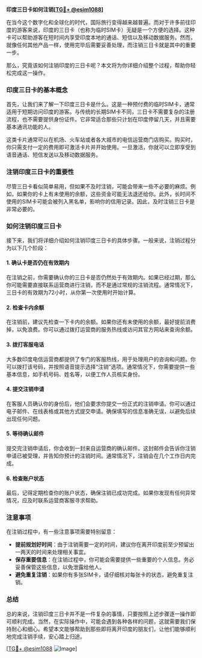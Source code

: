 **印度三日卡如何注销[[TG💪+ @esim1088](https://t.me/s/esim1088)]**

在当今这个数字化和全球化的时代，国际旅行变得越来越普遍。而对于许多前往印度的游客来说，印度的三日卡（也称为临时SIM卡）无疑是一个方便的选择。这种卡可以帮助游客在短时间内享受印度本地的通话、短信以及移动数据服务。然而，就像任何其他产品一样，使用完毕后需要妥善处理，而注销三日卡就是其中的重要一步。

那么，究竟该如何注销印度的三日卡呢？本文将为你详细介绍整个过程，帮助你轻松完成这一操作。

### 印度三日卡的基本概念

首先，让我们来了解一下印度三日卡是什么。这是一种预付费的临时SIM卡，通常适用于短期访问印度的游客。与传统的长期SIM卡不同，三日卡不需要复杂的注册流程，也不需要提供身份证件。它非常适合那些只计划在印度停留几天，并且需要基本通讯功能的人。

这类卡片通常可以在机场、火车站或者各大城市的电信运营商门店购买。购买时，你只需支付一定的费用即可激活卡片并开始使用。一旦激活，你就可以立即享受到语音通话、短信发送以及移动数据服务。

### 注销印度三日卡的重要性

尽管三日卡看似简单易用，但如果不及时注销，可能会带来一些不必要的麻烦。例如，如果你的卡上有未使用的余额，这些资金可能无法退还给你。此外，长时间不使用的SIM卡可能会被列入黑名单，影响你的信用记录。因此，及时注销三日卡是非常必要的。

### 如何注销印度三日卡

接下来，我们将详细介绍如何注销印度三日卡的具体步骤。一般来说，注销过程分为以下几个阶段：

#### 1. 确认卡是否仍在有效期内

在注销之前，你需要确认你的三日卡是否仍然处于有效期内。如果已经过期，那么你可能需要直接联系运营商进行注销，而不是通过常规的注销流程。通常情况下，三日卡的有效期为72小时，从你第一次使用时开始计算。

#### 2. 检查卡内余额

在注销前，建议先检查一下卡内的余额。如果你还有未使用的余额，最好提前消费掉，以免浪费。你可以通过拨打运营商的服务热线或访问其官方网站来查询余额。

#### 3. 拨打客服电话

大多数印度电信运营商都提供了专门的客服热线，用于处理用户的咨询和问题。你可以拨打该号码，并按照语音提示选择“注销”选项。通常情况下，你需要提供一些基本信息，如手机号码、姓名等，以便工作人员核实身份。

#### 4. 提交注销申请

在客服人员确认你的身份后，他们会要求你提交一份正式的注销申请。你可以通过电子邮件、在线表格或其他方式提交申请。确保填写的信息准确无误，以避免后续出现任何问题。

#### 5. 等待确认邮件

提交完注销申请后，你会收到一封来自运营商的确认邮件。这封邮件会告诉你注销申请已被受理，并告知你预计的注销时间。通常情况下，注销会在几个工作日内完成。

#### 6. 检查账户状态

最后，记得定期检查你的账户状态，确保注销已成功完成。如果你发现有任何异常情况，应及时联系运营商客服寻求帮助。

### 注意事项

在注销过程中，有一些注意事项需要特别留意：

- **提前规划好时间**：由于注销需要一定的时间，建议你在离开印度前至少预留出一两天的时间来处理相关事宜。
- **保存重要信息**：在注销过程中，你可能会需要提供一些重要的个人信息。务必妥善保管这些信息，以免泄露给他人。
- **避免重复注销**：如果你有多张SIM卡，请仔细核对每张卡的状态，避免重复注销。

### 总结

总的来说，注销印度三日卡并不是一件复杂的事情，只要按照上述步骤逐一操作即可顺利完成。当然，在实际操作中，可能会遇到各种各样的问题，这就需要我们保持耐心和细心。希望本文能够帮助到那些即将离开印度的朋友们，让他们能够顺利地完成注销手续，安心踏上归途。

[[TG💪+ @esim1088](https://t.me/s/esim1088) ![Image](https://i.postimg.cc/4NQfJmqS/Snipaste-2025-05-13-00-14-12.png)]
